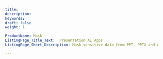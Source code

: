 ```yaml
---
title: 
description: 
keywords: 
draft: false
weight: 1

ProductName: Mask
ListingPage_Title_Text:  Presentation AI Apps
ListingPage_Short_Description: Mask sensitive data from PPT, PPTX and other Microsoft PowerPoint files, with AI for FREE.

---
```


